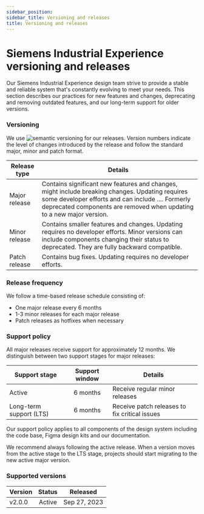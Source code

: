 ```yaml
---
sidebar_position: 
sidebar_title: Versioning and releases
title: Versioning and releases
---
```


# Siemens Industrial Experience versioning and releases

<p className="text-l-title">
Our Siemens Industrial Experience design team strive to provide a stable and reliable system that's constantly evolving to meet your needs. This section describes our practices for new features and changes, deprecating and removing outdated features, and our long-term support for older versions.
</p>

### Versioning

We use ![semantic versioning](https://semver.org/) for our releases. Version numbers indicate the level of changes introduced by the release and follow the standard major, minor and patch format. 

| Release type        | Details                                                     |
|---------------------|-------------------------------------------------------------|
| Major release       | Contains significant new features and changes, might include breaking changes. Updating requires some developer efforts and can include .... Formerly deprecated components are removed when updating to a new major version. |
| Minor release       | Contains smaller features and changes. Updating requires no developer efforts. Minor versions can include components changing their status to deprecated. They are fully backward compatible. |
| Patch release       | Contains bug fixes. Updating requires no developer efforts. |

### Release frequency

We follow a time-based release schedule consisting of:
- One major release every 6 months
- 1-3 minor releases for each major release
- Patch releases as hotfixes when necessary

### Support policy

All major releases receive support for approximately 12 months. We distinguish between two support stages for major releases:

| Support stage           | Support window | Details                                       |
|-------------------------|:--------------:|-----------------------------------------------|
| Active                  | 6 months       | Receive regular minor releases                |
| Long-term support (LTS) | 6 months       | Receive patch releases to fix critical issues |

Our support policy applies to all components of the design system including the code base, Figma design kits and our documentation. 

We recommend always following the active release. When a version moves from the active stage to the LTS stage, projects should start migrating to the new active major version. 

### Supported versions

|Version      |Status     |Released      |
|-------------|:---------:|--------------|
|v2.0.0       |Active     |Sep 27, 2023  |
